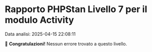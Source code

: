 # Rapporto PHPStan Livello 7 per il modulo Activity

Data analisi: 2025-04-15 22:08:11

🎉 **Congratulazioni!** Nessun errore trovato a questo livello.

